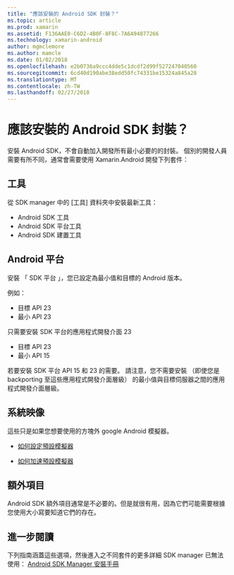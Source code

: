 ```yaml
---
title: "應該安裝的 Android SDK 封裝？"
ms.topic: article
ms.prod: xamarin
ms.assetid: F136AAE0-C6D2-4B0F-8F8C-7A6A94877266
ms.technology: xamarin-android
author: mgmclemore
ms.author: mamcle
ms.date: 01/02/2018
ms.openlocfilehash: e2b0736a9ccc4dde5c1dcdf2d99f527247040560
ms.sourcegitcommit: 6cd40d190abe38edd50fc74331be15324a845a28
ms.translationtype: MT
ms.contentlocale: zh-TW
ms.lasthandoff: 02/27/2018
---
```

# <a name="which-android-sdk-packages-should-i-install"></a>應該安裝的 Android SDK 封裝？

安裝 Android SDK，不會自動加入開發所有最小必要的的封裝。 個別的開發人員需要有所不同，通常會需要使用 Xamarin.Android 開發下列套件：

## <a name="tools"></a>工具

從 SDK manager 中的 [工具] 資料夾中安裝最新工具：

- Android SDK 工具
- Android SDK 平台工具
- Android SDK 建置工具

## <a name="android-platforms"></a>Android 平台

安裝 「 SDK 平台 」，您已設定為最小值和目標的 Android 版本。 

例如：

- 目標 API 23
- 最小 API 23

只需要安裝 SDK 平台的應用程式開發介面 23

- 目標 API 23
- 最小 API 15

若要安裝 SDK 平台 API 15 和 23 的需要。 請注意，您不需要安裝 （即使您是 backporting 至這些應用程式開發介面層級） 的最小值與目標伺服器之間的應用程式開發介面層級。

## <a name="system-images"></a>系統映像
這些只是如果您想要使用的方塊外 google Android 模擬器。 

- [如何設定預設模擬器](~/android/get-started/installation/android-emulator/index.md)

- [如何加速預設模擬器](~/android/get-started/installation/android-emulator/index.md)

## <a name="extras"></a>額外項目
Android SDK 額外項目通常是不必要的。但是就很有用，因為它們可能需要根據您使用大小寫要知道它們的存在。

## <a name="further-reading"></a>進一步閱讀
下列指南涵蓋這些選項，然後進入之不同套件的更多詳細 SDK manager 已無法使用： [Android SDK Manager 安裝手冊](http://www.themethodology.net/2015/02/android-sdk-manager-setup-for.html?m=1)


